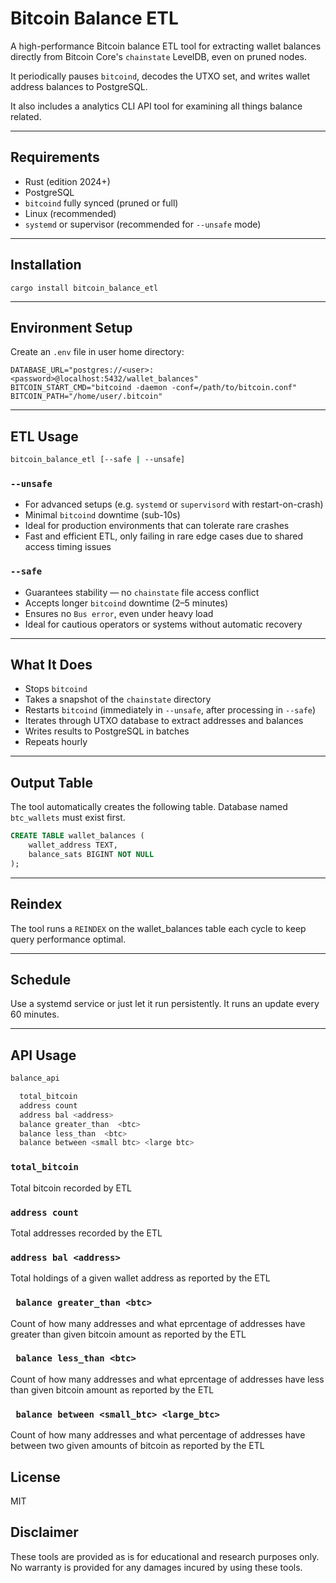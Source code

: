 # Bitcoin Balance ETL

A high-performance Bitcoin balance ETL tool for extracting wallet balances directly from Bitcoin Core's `chainstate` LevelDB, even on pruned nodes.

It periodically pauses `bitcoind`, decodes the UTXO set, and writes wallet address balances to PostgreSQL.

It also includes a analytics CLI API tool for examining all things balance related.

---

## Requirements

- Rust (edition 2024+)
- PostgreSQL
- `bitcoind` fully synced (pruned or full)
- Linux (recommended)
- `systemd` or supervisor (recommended for `--unsafe` mode)

---

## Installation

```
cargo install bitcoin_balance_etl
```


---

## Environment Setup

Create an `.env` file in user home directory:

```env
DATABASE_URL="postgres://<user>:<password>@localhost:5432/wallet_balances"
BITCOIN_START_CMD="bitcoind -daemon -conf=/path/to/bitcoin.conf"
BITCOIN_PATH="/home/user/.bitcoin"
```

---

## ETL Usage

```bash
bitcoin_balance_etl [--safe | --unsafe]
```

### `--unsafe`

- For advanced setups (e.g. `systemd` or `supervisord` with restart-on-crash)
- Minimal `bitcoind` downtime (sub-10s)
- Ideal for production environments that can tolerate rare crashes
- Fast and efficient ETL, only failing in rare edge cases due to shared access timing issues

### `--safe`

- Guarantees stability — no `chainstate` file access conflict
- Accepts longer `bitcoind` downtime (2–5 minutes)
- Ensures no `Bus error`, even under heavy load
- Ideal for cautious operators or systems without automatic recovery

---

## What It Does

- Stops `bitcoind`
- Takes a snapshot of the `chainstate` directory
- Restarts `bitcoind` (immediately in `--unsafe`, after processing in `--safe`)
- Iterates through UTXO database to extract addresses and balances
- Writes results to PostgreSQL in batches
- Repeats hourly

---

## Output Table

The tool automatically creates the following table. Database named `btc_wallets` must exist first.

```sql
CREATE TABLE wallet_balances (
    wallet_address TEXT,
    balance_sats BIGINT NOT NULL
);
```

---

## Reindex

The tool runs a `REINDEX` on the wallet_balances table each cycle to keep query performance optimal.

---

## Schedule

Use a systemd service or just let it run persistently. It runs an update every 60 minutes.

---

## API Usage

```bash
balance_api

  total_bitcoin
  address count
  address bal <address>
  balance greater_than  <btc>
  balance less_than  <btc>
  balance between <small btc> <large btc>
```  

### `total_bitcoin`

Total bitcoin recorded by ETL

### `address count`

Total addresses recorded by the ETL

### `address bal <address>`

Total holdings of a given wallet address as reported by the ETL

### ` balance greater_than <btc>`

Count of how many addresses and what eprcentage of addresses have greater than given bitcoin amount as reported by the ETL

### ` balance less_than <btc>`

Count of how many addresses and what eprcentage of addresses have less than given bitcoin amount as reported by the ETL

### ` balance between <small_btc> <large_btc>`

Count of how many addresses and what percentage of addresses have between two given amounts of bitcoin as reported by the ETL

## License

MIT

##  Disclaimer

These tools are provided as is for educational and research purposes only. No warranty is provided for any damages incured by using these tools.
